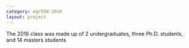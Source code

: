 ```yaml
---
category: egr598-2016
layout: project
---
```


The 2016 class was made up of 2 undergraduates, three Ph.D. students, and 14 masters students
